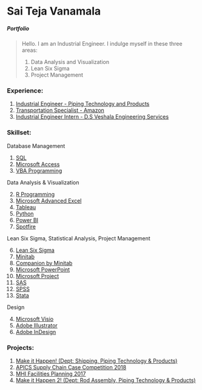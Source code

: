 # Sai Teja Vanamala
##### *Portfolio*
> Hello. I am an Industrial Engineer. I indulge myself in these three areas:
>
>1. Data Analysis and Visualization
>2. Lean Six Sigma
>3. Project Management

### Experience:
1. [Industrial Engineer - Piping Technology and Products]()
1. [Transportation Specialist - Amazon]() 
1. [Industrial Engineer Intern - D.S Veshala Engineering Services]()


### Skillset:

Database Management
1. [SQL](https://github.com/saitejavanamala/Portfolio/blob/master/SQL/SQL_Concepts_Projects.md)
1. [Microsoft Access](https://github.com/saitejavanamala/Portfolio/tree/master/Microsoft%20Access)
2. [VBA Programming](https://github.com/saitejavanamala/Portfolio/tree/master/VBA%20Programming)


Data Analysis & Visualization

2.  [R Programming](https://github.com/saitejavanamala/Portfolio/blob/master/R/R_Concepts_Projects.md)
3.	[Microsoft Advanced Excel](https://github.com/saitejavanamala/Portfolio/blob/master/Microsoft%20Advanced%20Excel/readme.md)
5.  [Tableau](https://github.com/saitejavanamala/Portfolio/blob/master/Tableau/Tableau_Concepts_Projects.md)
1.	[Python](https://github.com/saitejavanamala/Portfolio/blob/master/Python/Python_Concepts_Projects.md)
3.	[Power BI](https://github.com/saitejavanamala/Portfolio/blob/master/Power%20BI/Power%20BI_Concepts_Projects.md)
4.	[Spotfire](https://github.com/saitejavanamala/Portfolio/blob/master/Spotfire/Spotfire_Concepts_Projects.md)


Lean Six Sigma, Statistical Analysis, Project Management

6.	[Lean Six Sigma](https://github.com/saitejavanamala/Portfolio/blob/master/Lean%20Six%20Sigma/Lean_Six_Sigma_Concepts_Projects.md)
2.	[Minitab](https://github.com/saitejavanamala/Portfolio/blob/master/Statistical%20Analysis/Minitab_Concepts_Projects.md)
17. [Companion by Minitab](https://github.com/saitejavanamala/Portfolio/blob/master/Companion%20by%20Minitab/Companion_Concepts_Projects.md)
4.	[Microsoft PowerPoint](https://github.com/saitejavanamala/Portfolio/blob/master/PowerPoint/PowerPoint_Concepts_Projects.md)
14.	[Microsoft Project](https://github.com/saitejavanamala/Portfolio/blob/master/Microsoft%20Project/MS%20Project_Concepts_Projects.md)
18. [SAS]()
19. [SPSS]()
20. [Stata]()

Design

4.	[Microsoft Visio](https://github.com/saitejavanamala/Portfolio/blob/master/Microsoft%20Visio/Visio_Concepts_Projects.md)
15.	[Adobe Illustrator](https://github.com/saitejavanamala/Portfolio/blob/master/Adobe%20Illustrator/Adobe%20Illustrator_Concepts_Projects.md)
16.	[Adobe InDesign](https://github.com/saitejavanamala/Portfolio/blob/master/Adobe%20InDesign/Adobe%20InDesign_Concepts_Projects.md)

### Projects:

1. [Make it Happen! (Dept: Shipping, Piping Technology & Products)]()
2. [APICS Supply Chain Case Competition 2018]()
3. [MHI Facilities Planning 2017]()
4. [Make it Happen 2! (Dept: Rod Assembly, Piping Technology & Products)]()
